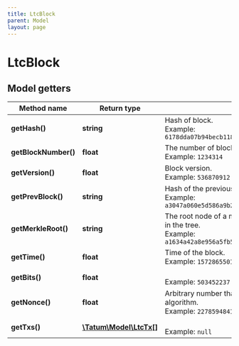 ```yaml
---
title: LtcBlock
parent: Model
layout: page
---
```


# LtcBlock

## Model getters

Method name | Return type | Description | Notes
------------ | ------------- | ------------- | -------------
**getHash()** | **string** | Hash of block. <br>Example: `6178dda07b94becb118f67b21aa72f60d85c1029e9e9b8ae56a25d684de66078` | [optional]
**getBlockNumber()** | **float** | The number of blocks preceding a particular block on a block chain. <br>Example: `1234314` | [optional]
**getVersion()** | **float** | Block version. <br>Example: `536870912` | [optional]
**getPrevBlock()** | **string** | Hash of the previous block. <br>Example: `a3047a060e5d586a9b26779ebe62fc57ce7323745da8f28761ab755454d89c52` | [optional]
**getMerkleRoot()** | **string** | The root node of a merkle tree, a descendant of all the hashed pairs in the tree. <br>Example: `a1634a42a8e956a5fb5225d06c3af6207e7f6fe5a00fa45229edfd0ddfa587f0` | [optional]
**getTime()** | **float** | Time of the block. <br>Example: `1572865501` | [optional]
**getBits()** | **float** |  <br>Example: `503452237` | [optional]
**getNonce()** | **float** | Arbitrary number that is used in Litecoin's proof of work consensus algorithm. <br>Example: `2278594841` | [optional]
**getTxs()** | [**\Tatum\Model\LtcTx[]**](../LtcTx) |  <br>Example: `null` | [optional]

